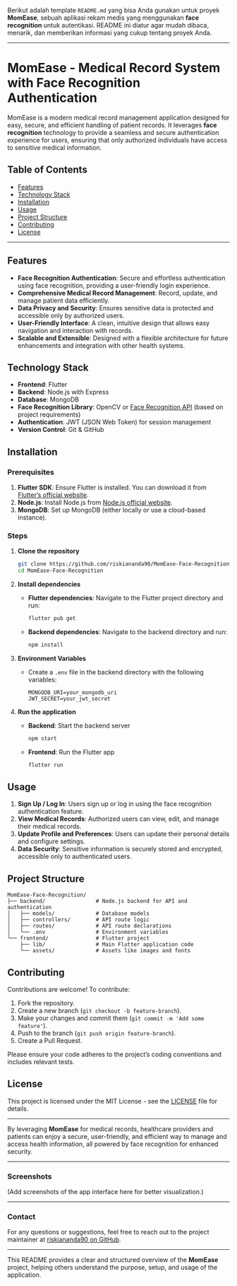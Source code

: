 Berikut adalah template `README.md` yang bisa Anda gunakan untuk proyek **MomEase**, sebuah aplikasi rekam medis yang menggunakan **face recognition** untuk autentikasi. README ini diatur agar mudah dibaca, menarik, dan memberikan informasi yang cukup tentang proyek Anda.

---

# MomEase - Medical Record System with Face Recognition Authentication

MomEase is a modern medical record management application designed for easy, secure, and efficient handling of patient records. It leverages **face recognition** technology to provide a seamless and secure authentication experience for users, ensuring that only authorized individuals have access to sensitive medical information.

## Table of Contents

- [Features](#features)
- [Technology Stack](#technology-stack)
- [Installation](#installation)
- [Usage](#usage)
- [Project Structure](#project-structure)
- [Contributing](#contributing)
- [License](#license)

---

## Features

- **Face Recognition Authentication**: Secure and effortless authentication using face recognition, providing a user-friendly login experience.
- **Comprehensive Medical Record Management**: Record, update, and manage patient data efficiently.
- **Data Privacy and Security**: Ensures sensitive data is protected and accessible only by authorized users.
- **User-Friendly Interface**: A clean, intuitive design that allows easy navigation and interaction with records.
- **Scalable and Extensible**: Designed with a flexible architecture for future enhancements and integration with other health systems.

## Technology Stack

- **Frontend**: Flutter
- **Backend**: Node.js with Express
- **Database**: MongoDB
- **Face Recognition Library**: OpenCV or [Face Recognition API](https://github.com/ageitgey/face_recognition) (based on project requirements)
- **Authentication**: JWT (JSON Web Token) for session management
- **Version Control**: Git & GitHub

## Installation

### Prerequisites

1. **Flutter SDK**: Ensure Flutter is installed. You can download it from [Flutter’s official website](https://flutter.dev/docs/get-started/install).
2. **Node.js**: Install Node.js from [Node.js official website](https://nodejs.org/).
3. **MongoDB**: Set up MongoDB (either locally or use a cloud-based instance).

### Steps

1. **Clone the repository**

   ```bash
   git clone https://github.com/riskiananda90/MomEase-Face-Recognition.git
   cd MomEase-Face-Recognition
   ```

2. **Install dependencies**

   - **Flutter dependencies**: Navigate to the Flutter project directory and run:
     ```bash
     flutter pub get
     ```

   - **Backend dependencies**: Navigate to the backend directory and run:
     ```bash
     npm install
     ```

3. **Environment Variables**

   - Create a `.env` file in the backend directory with the following variables:

     ```env
     MONGODB_URI=your_mongodb_uri
     JWT_SECRET=your_jwt_secret
     ```

4. **Run the application**

   - **Backend**: Start the backend server
     ```bash
     npm start
     ```

   - **Frontend**: Run the Flutter app
     ```bash
     flutter run
     ```

## Usage

1. **Sign Up / Log In**: Users sign up or log in using the face recognition authentication feature. 
2. **View Medical Records**: Authorized users can view, edit, and manage their medical records.
3. **Update Profile and Preferences**: Users can update their personal details and configure settings.
4. **Data Security**: Sensitive information is securely stored and encrypted, accessible only to authenticated users.

## Project Structure

```
MomEase-Face-Recognition/
├── backend/                # Node.js backend for API and authentication
│   ├── models/             # Database models
│   ├── controllers/        # API route logic
│   ├── routes/             # API route declarations
│   └── .env                # Environment variables
└── frontend/               # Flutter project
    ├── lib/                # Main Flutter application code
    └── assets/             # Assets like images and fonts
```

## Contributing

Contributions are welcome! To contribute:

1. Fork the repository.
2. Create a new branch (`git checkout -b feature-branch`).
3. Make your changes and commit them (`git commit -m 'Add some feature'`).
4. Push to the branch (`git push origin feature-branch`).
5. Create a Pull Request.

Please ensure your code adheres to the project’s coding conventions and includes relevant tests.

## License

This project is licensed under the MIT License - see the [LICENSE](LICENSE) file for details.

---

By leveraging **MomEase** for medical records, healthcare providers and patients can enjoy a secure, user-friendly, and efficient way to manage and access health information, all powered by face recognition for enhanced security.

---

### Screenshots

(Add screenshots of the app interface here for better visualization.)

---

### Contact

For any questions or suggestions, feel free to reach out to the project maintainer at [riskiananda90 on GitHub](https://github.com/riskiananda90).

---

This README provides a clear and structured overview of the **MomEase** project, helping others understand the purpose, setup, and usage of the application.
